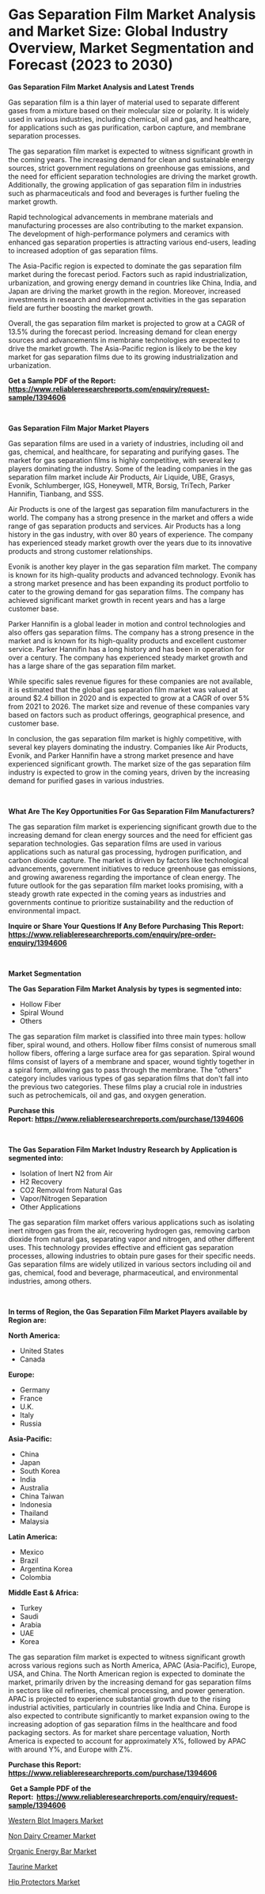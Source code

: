 <p><h1>Gas Separation Film Market Analysis and Market Size: Global Industry Overview, Market Segmentation and Forecast (2023 to 2030)</h1></p><p><strong>Gas Separation Film Market Analysis and Latest Trends</strong></p>
<p><p>Gas separation film is a thin layer of material used to separate different gases from a mixture based on their molecular size or polarity. It is widely used in various industries, including chemical, oil and gas, and healthcare, for applications such as gas purification, carbon capture, and membrane separation processes.</p><p>The gas separation film market is expected to witness significant growth in the coming years. The increasing demand for clean and sustainable energy sources, strict government regulations on greenhouse gas emissions, and the need for efficient separation technologies are driving the market growth. Additionally, the growing application of gas separation film in industries such as pharmaceuticals and food and beverages is further fueling the market growth.</p><p>Rapid technological advancements in membrane materials and manufacturing processes are also contributing to the market expansion. The development of high-performance polymers and ceramics with enhanced gas separation properties is attracting various end-users, leading to increased adoption of gas separation films.</p><p>The Asia-Pacific region is expected to dominate the gas separation film market during the forecast period. Factors such as rapid industrialization, urbanization, and growing energy demand in countries like China, India, and Japan are driving the market growth in the region. Moreover, increased investments in research and development activities in the gas separation field are further boosting the market growth.</p><p>Overall, the gas separation film market is projected to grow at a CAGR of 13.5% during the forecast period. Increasing demand for clean energy sources and advancements in membrane technologies are expected to drive the market growth. The Asia-Pacific region is likely to be the key market for gas separation films due to its growing industrialization and urbanization.</p></p>
<p><strong>Get a Sample PDF of the Report:&nbsp; <a href="https://www.reliableresearchreports.com/enquiry/request-sample/1394606">https://www.reliableresearchreports.com/enquiry/request-sample/1394606</a></strong></p>
<p>&nbsp;</p>
<p><strong>Gas Separation Film Major Market Players</strong></p>
<p><p>Gas separation films are used in a variety of industries, including oil and gas, chemical, and healthcare, for separating and purifying gases. The market for gas separation films is highly competitive, with several key players dominating the industry. Some of the leading companies in the gas separation film market include Air Products, Air Liquide, UBE, Grasys, Evonik, Schlumberger, IGS, Honeywell, MTR, Borsig, TriTech, Parker Hannifin, Tianbang, and SSS.</p><p>Air Products is one of the largest gas separation film manufacturers in the world. The company has a strong presence in the market and offers a wide range of gas separation products and services. Air Products has a long history in the gas industry, with over 80 years of experience. The company has experienced steady market growth over the years due to its innovative products and strong customer relationships.</p><p>Evonik is another key player in the gas separation film market. The company is known for its high-quality products and advanced technology. Evonik has a strong market presence and has been expanding its product portfolio to cater to the growing demand for gas separation films. The company has achieved significant market growth in recent years and has a large customer base.</p><p>Parker Hannifin is a global leader in motion and control technologies and also offers gas separation films. The company has a strong presence in the market and is known for its high-quality products and excellent customer service. Parker Hannifin has a long history and has been in operation for over a century. The company has experienced steady market growth and has a large share of the gas separation film market.</p><p>While specific sales revenue figures for these companies are not available, it is estimated that the global gas separation film market was valued at around $2.4 billion in 2020 and is expected to grow at a CAGR of over 5% from 2021 to 2026. The market size and revenue of these companies vary based on factors such as product offerings, geographical presence, and customer base.</p><p>In conclusion, the gas separation film market is highly competitive, with several key players dominating the industry. Companies like Air Products, Evonik, and Parker Hannifin have a strong market presence and have experienced significant growth. The market size of the gas separation film industry is expected to grow in the coming years, driven by the increasing demand for purified gases in various industries.</p></p>
<p>&nbsp;</p>
<p><strong>What Are The Key Opportunities For Gas Separation Film Manufacturers?</strong></p>
<p><p>The gas separation film market is experiencing significant growth due to the increasing demand for clean energy sources and the need for efficient gas separation technologies. Gas separation films are used in various applications such as natural gas processing, hydrogen purification, and carbon dioxide capture. The market is driven by factors like technological advancements, government initiatives to reduce greenhouse gas emissions, and growing awareness regarding the importance of clean energy. The future outlook for the gas separation film market looks promising, with a steady growth rate expected in the coming years as industries and governments continue to prioritize sustainability and the reduction of environmental impact.</p></p>
<p><strong>Inquire or Share Your Questions If Any Before Purchasing This Report: <a href="https://www.reliableresearchreports.com/enquiry/pre-order-enquiry/1394606">https://www.reliableresearchreports.com/enquiry/pre-order-enquiry/1394606</a></strong></p>
<p>&nbsp;</p>
<p><strong>Market Segmentation</strong></p>
<p><strong>The Gas Separation Film Market Analysis by types is segmented into:</strong></p>
<p><ul><li>Hollow Fiber</li><li>Spiral Wound</li><li>Others</li></ul></p>
<p><p>The gas separation film market is classified into three main types: hollow fiber, spiral wound, and others. Hollow fiber films consist of numerous small hollow fibers, offering a large surface area for gas separation. Spiral wound films consist of layers of a membrane and spacer, wound tightly together in a spiral form, allowing gas to pass through the membrane. The "others" category includes various types of gas separation films that don't fall into the previous two categories. These films play a crucial role in industries such as petrochemicals, oil and gas, and oxygen generation.</p></p>
<p><strong>Purchase this Report:&nbsp;<a href="https://www.reliableresearchreports.com/purchase/1394606">https://www.reliableresearchreports.com/purchase/1394606</a></strong></p>
<p>&nbsp;</p>
<p><strong>The Gas Separation Film Market Industry Research by Application is segmented into:</strong></p>
<p><ul><li>Isolation of Inert N2 from Air</li><li>H2 Recovery</li><li>CO2 Removal from Natural Gas</li><li>Vapor/Nitrogen Separation</li><li>Other Applications</li></ul></p>
<p><p>The gas separation film market offers various applications such as isolating inert nitrogen gas from the air, recovering hydrogen gas, removing carbon dioxide from natural gas, separating vapor and nitrogen, and other different uses. This technology provides effective and efficient gas separation processes, allowing industries to obtain pure gases for their specific needs. Gas separation films are widely utilized in various sectors including oil and gas, chemical, food and beverage, pharmaceutical, and environmental industries, among others.</p></p>
<p>&nbsp;</p>
<p><strong>In terms of Region, the Gas Separation Film Market Players available by Region are:</strong></p>
<p>
    <p> <strong> North America: </strong>
        <ul>
            <li>United States</li>
            <li>Canada</li>
        </ul>
        </p> 
    <p> <strong> Europe: </strong>
        <ul>
            <li>Germany</li>
            <li>France</li>
            <li>U.K.</li>
            <li>Italy</li>
            <li>Russia</li>
        </ul>
        </p> 
    <p> <strong> Asia-Pacific: </strong>
        <ul>
            <li>China</li>
            <li>Japan</li>
            <li>South Korea</li>
            <li>India</li>
            <li>Australia</li>
            <li>China Taiwan</li>
            <li>Indonesia</li>
            <li>Thailand</li>
            <li>Malaysia</li>
        </ul>
        </p> 
    <p> <strong> Latin America: </strong>
        <ul>
            <li>Mexico</li>
            <li>Brazil</li>
            <li>Argentina Korea</li>
            <li>Colombia</li>
        </ul>
        </p> 
    <p> <strong> Middle East & Africa: </strong>
        <ul>
            <li>Turkey</li>
            <li>Saudi</li>
            <li>Arabia</li>
            <li>UAE</li>
            <li>Korea</li>
        </ul>
    </p>
    </p>
<p><p>The gas separation film market is expected to witness significant growth across various regions such as North America, APAC (Asia-Pacific), Europe, USA, and China. The North American region is expected to dominate the market, primarily driven by the increasing demand for gas separation films in sectors like oil refineries, chemical processing, and power generation. APAC is projected to experience substantial growth due to the rising industrial activities, particularly in countries like India and China. Europe is also expected to contribute significantly to market expansion owing to the increasing adoption of gas separation films in the healthcare and food packaging sectors. As for market share percentage valuation, North America is expected to account for approximately X%, followed by APAC with around Y%, and Europe with Z%.</p></p>
<p><strong>Purchase this Report: <a href="https://www.reliableresearchreports.com/purchase/1394606">https://www.reliableresearchreports.com/purchase/1394606</a></strong></p>
<p>&nbsp;<strong>Get a Sample PDF of the Report:&nbsp;&nbsp;<a href="https://www.reliableresearchreports.com/enquiry/request-sample/1394606">https://www.reliableresearchreports.com/enquiry/request-sample/1394606</a></strong></p>
<p><strong></strong></p>
<p><p><a href="https://medium.com/@darrensipes2023/western-blot-imagers-market-size-cagr-trends-2024-2030-981cb14a703b">Western Blot Imagers Market</a></p><p><a href="https://www.linkedin.com/pulse/non-dairy-creamer-market-challenges-opportunities-growth-dpn7c/">Non Dairy Creamer Market</a></p><p><a href="https://www.linkedin.com/pulse/organic-energy-bar-market-size-share-amp-trends-analysis-rge2c/">Organic Energy Bar Market</a></p><p><a href="https://www.linkedin.com/pulse/decoding-taurine-market-deep-dive-latest-trends-segmentation-cis2c/">Taurine Market</a></p><p><a href="https://medium.com/@soledadroob625/hip-protectors-market-size-cagr-trends-2024-2030-2d1f22a97f64">Hip Protectors Market</a></p></p>
